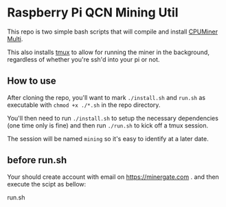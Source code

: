 # Raspberry Pi QCN Mining Util

This repo is two simple bash scripts that will compile and install [CPUMiner Multi](https://github.com/lucasjones/cpuminer-multi).

This also installs [tmux](https://github.com/tmux/tmux) to allow for running the miner in the background, regardless of whether you're ssh'd into your pi or not.

## How to use

After cloning the repo, you'll want to mark `./install.sh` and `run.sh` as executable with `chmod +x ./*.sh` in the repo directory.

You'll then need to run `./install.sh` to setup the necessary dependencies (one time only is fine) and then run `./run.sh` to kick off a tmux session.

The session will be named `mining` so it's easy to identify at a later date.

## before run.sh 
Your should create account with email on https://minergate.com . and then execute the scipt as bellow:

  run.sh <Your Email>
  
